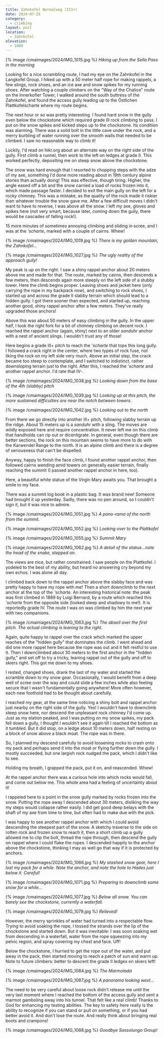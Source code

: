 ```yaml
---
title: Zahnkofel Normalweg (III+)
date: 2024-07-25
category:
  - climbing
layout: post
location:
  - Zahnkofel
elevation:
  - 1000
---
```


{% image /cmaimages/2024/IMG_1015.jpg %}
*Hiking up from the Sella Pass in the morning*

Looking for a nice scrambling route, I had my eye on the Zahnkofel in the
Langkofel Group. I hiked up with a 50 meter half rope for making rappels,
a few slings, rock shoes, and an ice axe and snow spikes for my running
shoes. After watching a couple climbers on the "Way of the Chalice" route
on the Innerkofler Tower, I walked around the south buttress of the Zahnkofel,
and found the access gully leading up to the Östlichen Plattkofelscharte
where my route begins.

The next hour or so was pretty interesting. I found hard snow in the gully
even below the chockstone which required grade III rock climbing to pass.
I put on the snow spikes and kicked steps up to the chockstone. Its
condition was alarming. There was a solid bolt in the little cave
under the rock, and a merry burbling of water running over the smooth
walls that needed to be climbed. I saw no reasonable way to climb it!

Luckily, I'd read on hikr.org about an alternate way on the right side
of the gully. First climb a runnel, then work to the left on ledges at
grade II. This worked perfectly, depositing me on steep snow above the
chockstone.

The snow was hard enough that I resorted to chopping steps with the adze
of my axe, something I'd done more reading about in 19th century alpine
stories than actually doing! This was effective, though tiring. Higher,
the angle eased off a bit and the snow carried a load of rocks frozen
into it, which made passage faster. I decided to exit the main gully on
the left for a rocky chimney. This was a mistake, as the quality of the
rock made it riskier than whatever trouble the snow gave me. After a few
difficult moves I didn't want to have to reverse, I was above all the snow.
I left my axe, gloves and spikes here (not very smart, because later, coming
down the gully, there would be cascades of falling rock!).

15 more minutes of sometimes annoying climbing and sliding in scree, and I
was at the *'scharte*, marked with a couple of cairns. Whew!

{% image /cmaimages/2024/IMG_1019.jpg %}
*There is my golden mountain, the Zahnkofel...*

{% image /cmaimages/2024/IMG_1027.jpg %}
*The ugly reality of the approach gully!*

My peak is up on the right. I saw a shiny rappel anchor about 20 meters above
me and made for that. The route, marked by cairns, then descends a few
meters, then descends again more steeply on the left side of a stubby
tower. Here the climb begins proper. Leaving shoes and jacket here (only
carrying the rope in my backpack now), and switching to rock shoes,
I started up and across the grade II slabby terrain which should lead to a
hidden gully. I got there sooner than expected, and started up, reaching
another good, shiny rappel anchor after a few meters. They've really
upgraded those anchors!

Above this was about 50 meters of easy climbing in the gully. In the upper half,
I took the right fork for a bit of chimney climbing on decent rock. I reached
the rappel anchor (again, shiny) next to an older *sanduhr* anchor with a nest
of ancient slings. I wouldn't trust any of those!

Here begins a grade III+ pitch to reach the *'scharte* that tops this long
gully. I followed a crack right in the center, where two types of rock fuse,
not liking the rock on my left side very much. Above an initial step, the
crack became too steep to contemplate, and I switched to indistinct, rather
downsloping terrain just to the right. After this, I reached the *'scharte*
and another rappel anchor. I'd rate that IV-.

{% image /cmaimages/2024/IMG_1038.jpg %}
*Looking down from the base of the 4th (slabby) pitch*

{% image /cmaimages/2024/IMG_1039.jpg %}
*Looking up at this pitch, the more sustained difficulties are near
the notch between towers.*

{% image /cmaimages/2024/IMG_1042.jpg %}
*Looking out to the north*

From there we go directly into another III+ pitch, following slabby terrain
up the ridge. About 15 meters up is a *sanduhr* with a sling. The moves are
wildly exposed here and require concentration. It never left me on this climb
that handholds can rip out or dicentigrate. In general, even though there
are better sections, the rock on this mountain seems to have more to do
with the Karwendel Range to the north. It is an alpine climb and there is
a degree of seriousness that can't be dispelled.

Anyway, happy to finish the face climb, I found another rappel anchor, then
followed cairns wending amid towers on generally easier terrain, finally
reaching the summit (I passed another rappel anchor in here, too).

Here, a beautiful white statue of the Virgin Mary awaits you. That brought
a smile to my face.

There was a summit log book in a plastic bag. It was brand new! Someone had
brought it up yesterday. Sadly, there was no pen around, so I couldn't sign
it, but it was nice to admire.

{% image /cmaimages/2024/IMG_1051.jpg %}
*A pano-rama of the north from the summit.*

{% image /cmaimages/2024/IMG_1052.jpg %}
*Looking over to the Plattkofel*

{% image /cmaimages/2024/IMG_1055.jpg %}
*Summit Mary*

{% image /cmaimages/2024/IMG_1062.jpg %}
*A detail of the statue...note the head of the snake, stepped on.*

The views are nice, but rather constrained. I saw people on the Plattkofel.
I yodeled to the best of my ability, but heard no answering cry beyond my
own echos. I was alone all day.


I climbed back down to the rappel anchor above the slabby face and was pretty
happy to have my rope with me! Then a short downclimb to the next anchor
at the top of the *'scharte*. An interesting historical note: the peak was
first climbed in 1889 by Luigi Bernard, by a route which reached this *'scharte*
from the opposite side (looked steep and shadowy to me!). It is reportedly
grade IV. The route I was on was climbed by him the next year with two
companions.

{% image /cmaimages/2024/IMG_1063.jpg %}
*The abseil over the first pitch. The actual climbing is leaning to the
right.*

Again, quite happy to rappel over the crack which marked the upper reaches
of the "hidden gully" that dominates the climb. I went ahead and did one
more rappel here because the rope was out and it felt restful to use it.
Then I downclimbed about 30 meters to the first anchor in the "hidden gully,"
and set off to try a tricky, leaning rappel out of the gully and off to
skiers right. This got me down to my shoes.

I rested, changed shoes, drank the last of my water and started the scramble
down to my snow gear. Occasionally, I would benefit from a deep well of
scree over the way and could slide a few inches while also feeling secure
that I wasn't fundamentally going anywhere! More often however, each new
foothold had to be thought about carefully.

I reached my gear, at the same time noticing a shiny bolt and rappel anchor
just nearby on the right side of the gully. Yes! I wouldn't have to downclimb
steep snow here, nor descend the unpleasant rock chimney I'd come up.
Just as my elation peaked, and I was putting on my snow spikes, my pack fell
down a gully, I thought I wouldn't see it again till I reached the bottom
as it tumbled. But it did stop, on a ledge about 10 meters down, half resting
on a block of snow above a black moat. The rope was in there.

So, I planned my descend carefully to avoid loosening rocks to crash onto my
pack and perhaps send it into the moat or flying further down the gully.
I mostly succeeded, but one largish rock nudged the pack, which I didn't
like to see.

Holding my breath, I grapped the pack, put it on, and reascended. Whew!

At the rappel anchor there was a curious hole into which rocks would fall, and
come out below me. This whole area had a feeling of uncertainty about it!

I rappeled here to a point in the snow gully marked by rocks frozen into
the snow. Putting the rope away I descended about 30 meters, disliking the
way my steps would collapse rather easily. I did get good deep belays with
the shaft of my axe from time to time, but often had to make due with the pick.

I was happy to see another rappel anchor with which I could avoid descending
the steepest part of the snow. A sketchy traverse to the side on rotten
rock and frozen snow to reach it, then a short climb up a gully allowed me
to clip the bolt, thread the rope through, then descend the gully on
rappel where I could flake the ropes. I descended happily to the anchor above the
chockstone, thinking I may as well go that way if it is protected by anchors.

{% image /cmaimages/2024/IMG_1066.jpg %}
*My stashed snow gear, here I lost my pack for a while. Note the anchor, and
note the hole to Hades just below it. Careful!*

{% image /cmaimages/2024/IMG_1071.jpg %}
*Preparing to downclimb some snow for a while...*

{% image /cmaimages/2024/IMG_1077.jpg %}
*Below all snow. You can barely see the chockstone, currently a waterfall.*

{% image /cmaimages/2024/IMG_1079.jpg %}
*Relieved!*

However, the merry sprinkles of water had turned into a respectable flow. Trying
to avoid soaking the rope, I tossed the strands over the lip of the chockstone
and started down. But it was inevitable: I was soon soaking wet from descending
in a waterfall, water from the rope squeezing into my pelvic region, and spray
covering my chest and face. Uff!

Below the chockstone, I hurried to get the rope out of the water, and put
away in the pack, then started moving to reach a patch of sun and warm up.
Note to future climbers: better to descent the grade II ledges on skiers left!

{% image /cmaimages/2024/IMG_1084.jpg %}
*The Marmolada*

{% image /cmaimages/2024/IMG_1087.jpg %}
*A panorama looking west...*


The need to be very careful about loose rock didn't release me until the very
last moment where I reached the bottom of the access gully and sent a marmot
gamboling away into his tunnel. That felt like a real climb! Thanks to
God for enhancing my testing abilities. The key to safety here really is
the ability to recognize if you can stand or pull on something, or if you
had better avoid it. And don't lose the route. And really think about bringing
real boots and crampons!

{% image /cmaimages/2024/IMG_1088.jpg %}
*Goodbye Sassolungo Group!*

